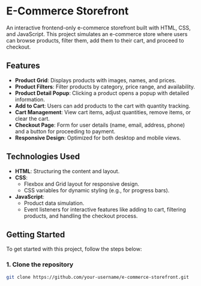 # E-Commerce Storefront

An interactive frontend-only e-commerce storefront built with HTML, CSS, and JavaScript. This project simulates an e-commerce store where users can browse products, filter them, add them to their cart, and proceed to checkout.

## Features

- **Product Grid**: Displays products with images, names, and prices.
- **Product Filters**: Filter products by category, price range, and availability.
- **Product Detail Popup**: Clicking a product opens a popup with detailed information.
- **Add to Cart**: Users can add products to the cart with quantity tracking.
- **Cart Management**: View cart items, adjust quantities, remove items, or clear the cart.
- **Checkout Page**: Form for user details (name, email, address, phone) and a button for proceeding to payment.
- **Responsive Design**: Optimized for both desktop and mobile views.

## Technologies Used

- **HTML**: Structuring the content and layout.
- **CSS**:
  - Flexbox and Grid layout for responsive design.
  - CSS variables for dynamic styling (e.g., for progress bars).
- **JavaScript**:
  - Product data simulation.
  - Event listeners for interactive features like adding to cart, filtering products, and handling the checkout process.

## Getting Started

To get started with this project, follow the steps below:

### 1. Clone the repository

```bash
git clone https://github.com/your-username/e-commerce-storefront.git
